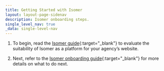 ```yaml
---
title: Getting Started with Isomer
layout: layout-page-sidenav
description: Isomer onboarding steps.
single_level_nav: true
_data: single-level-nav
---
```


1. To begin, read the [Isomer guide](https://guide.isomer.gov.sg/onboarding-to-isomer){:target="\_blank"} to evaluate the suitability of Isomer as a platform for your agency’s website.

2. Next, refer to the [Isomer onboarding guide](https://www.isomer.gov.sg/get-started/onboard/){:target="\_blank"} for more details on what to do next.

